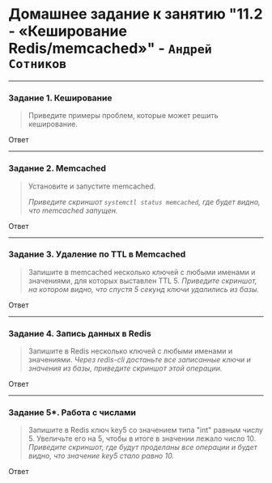 # Домашнее задание к занятию "11.2 - «Кеширование Redis/memcached»" - `Андрей Сотников`

---

### Задание 1. Кеширование

> Приведите примеры проблем, которые может решить кеширование.

Ответ

---

### Задание 2. Memcached

> Установите и запустите memcached.
>
> _Приведите скриншот `systemctl status memcached`, где будет видно, что memcached запущен._

Ответ

---

### Задание 3. Удаление по TTL в Memcached

> Запишите в memcached несколько ключей с любыми именами и значениями, для которых выставлен TTL 5.
> _Приведите скриншот, на котором видно, что спустя 5 секунд ключи удалились из базы._

Ответ

---

### Задание 4. Запись данных в Redis

> Запишите в Redis несколько ключей с любыми именами и значениями.
> _Через redis-cli достаньте все записанные ключи и значения из базы, приведите скриншот этой операции._

Ответ

---

### Задание 5*. Работа с числами

> Запишите в Redis ключ key5 со значением типа "int" равным числу 5. Увеличьте его на 5, чтобы в итоге в значении лежало число 10.
> _Приведите скриншот, где будут проделаны все операции и будет видно, что значение key5 стало равно 10._

Ответ

